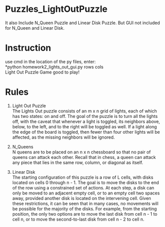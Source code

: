 # Puzzles_LightOutPuzzle
It also Include N_Queen Puzzle and Linear Disk Puzzle. But GUI not included for N_Queen and Linear Disk.

# Instruction
use cmd in the location of the py files, enter:\
*python homework2_lights_out_gui.py rows cols\
Light Out Puzzle Game good to play!

# Rules
1. Light Out Puzzle\
The Lights Out puzzle consists of an m x n grid of lights, each of which has two
states: on and off. The goal of the puzzle is to turn all the lights off, with the
caveat that whenever a light is toggled, its neighbors above, below, to the left,
and to the right will be toggled as well. If a light along the edge of the board is
toggled, then fewer than four other lights will be affected, as the missing
neighbors will be ignored.

2. N_Queens\
N queens are to be placed on an n x n chessboard so that no pair of queens can
attack each other. Recall that in chess, a queen can attack any piece that lies in
the same row, column, or diagonal as itself.

3. Linear Disk\
The starting configuration of this puzzle is a row of L cells, with disks located on
cells 0 through n - 1. The goal is to move the disks to the end of the row using a
constrained set of actions. At each step, a disk can only be moved to an adjacent
empty cell, or to an empty cell two spaces away, provided another disk is located
on the intervening cell. Given these restrictions, it can be seen that in many
cases, no movements will be possible for the majority of the disks. For example,
from the starting position, the only two options are to move the last disk from
cell n - 1 to cell n, or to move the second-to-last disk from cell n - 2 to cell n.
